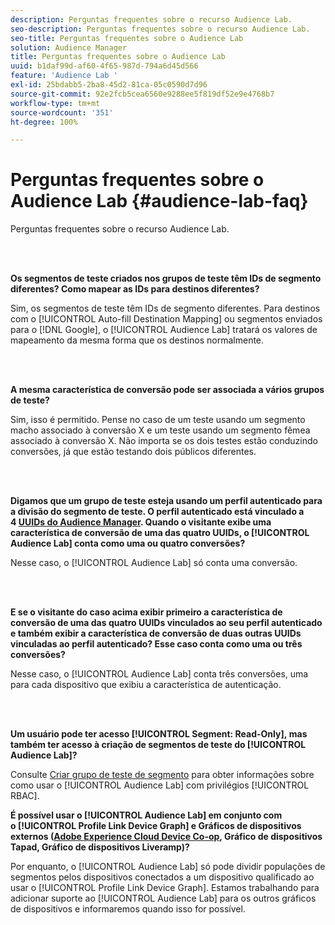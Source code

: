 ```yaml
---
description: Perguntas frequentes sobre o recurso Audience Lab.
seo-description: Perguntas frequentes sobre o recurso Audience Lab.
seo-title: Perguntas frequentes sobre o Audience Lab
solution: Audience Manager
title: Perguntas frequentes sobre o Audience Lab
uuid: b1daf99d-af60-4f65-987d-794a6d45d566
feature: 'Audience Lab '
exl-id: 25bdabb5-2ba8-45d2-81ca-05c0590d7d96
source-git-commit: 92e2fcb5cea6560e9288ee5f819df52e9e4768b7
workflow-type: tm+mt
source-wordcount: '351'
ht-degree: 100%

---
```


# Perguntas frequentes sobre o Audience Lab {#audience-lab-faq}

Perguntas frequentes sobre o recurso Audience Lab.

<!-- 

audience-lab-faq.xml

 -->

<br> 

**Os segmentos de teste criados nos grupos de teste têm IDs de segmento diferentes? Como mapear as IDs para destinos diferentes?**

Sim, os segmentos de teste têm IDs de segmento diferentes. Para destinos com o [!UICONTROL Auto-fill Destination Mapping] ou segmentos enviados para o [!DNL Google], o [!UICONTROL Audience Lab] tratará os valores de mapeamento da mesma forma que os destinos normalmente.

<br> 

**A mesma característica de conversão pode ser associada a vários grupos de teste?**

Sim, isso é permitido. Pense no caso de um teste usando um segmento macho associado à conversão X e um teste usando um segmento fêmea associado à conversão X. Não importa se os dois testes estão conduzindo conversões, já que estão testando dois públicos diferentes.

<br> 

**Digamos que um grupo de teste esteja usando um perfil autenticado para a divisão do segmento de teste. O perfil autenticado está vinculado a 4 [UUIDs do Audience Manager](../reference/ids-in-aam.md). Quando o visitante exibe uma característica de conversão de uma das quatro UUIDs, o [!UICONTROL Audience Lab] conta como uma ou quatro conversões?**

Nesse caso, o [!UICONTROL Audience Lab] só conta uma conversão.

<br> 

**E se o visitante do caso acima exibir primeiro a característica de conversão de uma das quatro UUIDs vinculados ao seu perfil autenticado e também exibir a característica de conversão de duas outras UUIDs vinculadas ao perfil autenticado? Esse caso conta como uma ou três conversões?**

Nesse caso, o [!UICONTROL Audience Lab] conta três conversões, uma para cada dispositivo que exibiu a característica de autenticação.

<br> 

**Um usuário pode ter acesso [!UICONTROL Segment: Read-Only], mas também ter acesso à criação de segmentos de teste do [!UICONTROL Audience Lab]?**

Consulte [Criar grupo de teste de segmento](../features/audience-lab/audience-lab-manage-test-groups.md#create-test-groups) para obter informações sobre como usar o [!UICONTROL Audience Lab] com privilégios [!UICONTROL RBAC].

**É possível usar o [!UICONTROL Audience Lab] em conjunto com o [!UICONTROL Profile Link Device Graph] e Gráficos de dispositivos externos ([Adobe Experience Cloud Device Co-op](https://docs.adobe.com/content/help/pt-BR/device-co-op/using/home.html), Gráfico de dispositivos Tapad, Gráfico de dispositivos Liveramp)?**

Por enquanto, o [!UICONTROL Audience Lab] só pode dividir populações de segmentos pelos dispositivos conectados a um dispositivo qualificado ao usar o [!UICONTROL Profile Link Device Graph]. Estamos trabalhando para adicionar suporte ao [!UICONTROL Audience Lab] para os outros gráficos de dispositivos e informaremos quando isso for possível.
